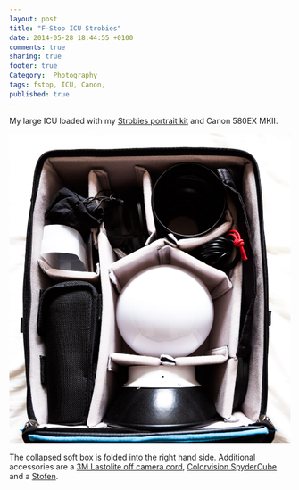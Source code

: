 ```yaml
---
layout: post
title: "F-Stop ICU Strobies"
date: 2014-05-28 18:44:55 +0100
comments: true
sharing: true
footer: true
Category:  Photography
tags: fstop, ICU, Canon,
published: true
---
```


My large ICU loaded with my [Strobies portrait kit][Strobies] and Canon 580EX MKII.

![](/images/Photography/fstop_icu_large_lighting/morganp-20140517-FStop-_MG_8927.jpg)

The collapsed soft box is folded into the right hand side. Additional accessories are a [3M Lastolite off camera cord][Cord], [Colorvision SpyderCube][cube] and a [Stofen][].

[Strobies]: http://www.wexphotographic.com/buy-interfit-strobies-portrait-kit/p1031888
[Cord]: https://www.amazon.co.uk/dp/B0007DDK7A?tag=morgue-21&camp=2902&creative=19466&linkCode=as4&creativeASIN=B0007DDK7A&adid=1VSQ11QZRMHHASH7FHN9&
[cube]: https://www.amazon.co.uk/dp/B002D4AHT0?tag=morgue-21&camp=2902&creative=19466&linkCode=as4&creativeASIN=B002D4AHT0&adid=0PB41F04SGBY01WKVJYB&
[Stofen]: https://www.amazon.co.uk/dp/B0007DDK7A?tag=morgue-21&camp=2902&creative=19466&linkCode=as4&creativeASIN=B0007DDK7A&adid=1VSQ11QZRMHHASH7FHN9&
